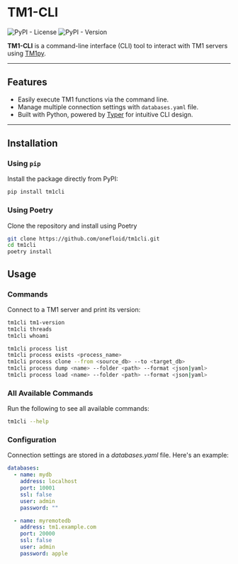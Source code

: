 # TM1-CLI

![PyPI - License](https://img.shields.io/pypi/l/tm1cli)
![PyPI - Version](https://img.shields.io/pypi/v/tm1cli)

**TM1-CLI** is a command-line interface (CLI) tool to interact with TM1 servers using [TM1py](https://github.com/cubewise-code/tm1py).

---

## Features

- Easily execute TM1 functions via the command line.
- Manage multiple connection settings with `databases.yaml` file.
- Built with Python, powered by [Typer](https://typer.tiangolo.com/) for intuitive CLI design.

---

## Installation

### Using `pip`
Install the package directly from PyPI:

```bash
pip install tm1cli
```

### Using Poetry

Clone the repository and install using Poetry

```bash
git clone https://github.com/onefloid/tm1cli.git
cd tm1cli
poetry install
```

## Usage

### Commands

Connect to a TM1 server and print its version:

```bash
tm1cli tm1-version
tm1cli threads
tm1cli whoami

tm1cli process list
tm1cli process exists <process_name>
tm1cli process clone --from <source_db> --to <target_db>
tm1cli process dump <name> --folder <path> --format <json|yaml>
tm1cli process load <name> --folder <path> --format <json|yaml>
```

### All Available Commands

Run the following to see all available commands:

```bash
tm1cli --help
```

### Configuration

Connection settings are stored in a _databases.yaml_ file. Here's an example:

```yaml
databases:
  - name: mydb
    address: localhost
    port: 10001
    ssl: false
    user: admin
    password: ""

  - name: myremotedb
    address: tm1.example.com
    port: 20000
    ssl: false
    user: admin
    password: apple
```